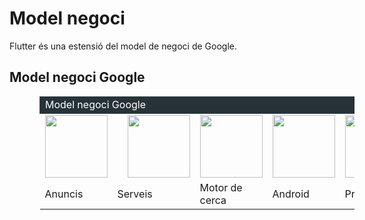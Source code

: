<!-- TITLE: Negoci Ingressos -->
# Model negoci

Flutter és una estensió del model de negoci de Google.

## Model negoci Google

<table style="margin-left: 3em">
	<thead>
		<tr><td style="border: 1px solid #37474f; background: #263238; text-alignment: center; color: white" colspan="5">Model negoci Google</td></tr>
	</thead>
	<tbody>
		<tr>
			<td><img src="https://upload.wikimedia.org/wikipedia/commons/thumb/c/c7/Google_Ads_logo.svg/245px-Google_Ads_logo.svg.png" width="100"></td>
			<td><img style="margin-left: 1em" src="https://cloud.google.com/_static/images/cloud/icons/favicons/onecloud/apple-icon.png" width="100"></td>
			<td><img src="https://www.androidpolice.com/wp-content/uploads/2015/10/nexus2cee_Search-Thumb.png" width="100"></td>
			<td><img src="https://www.cualit.com/wp-content/uploads/2011/12/android.png" width="100"></td>
			<td><img src="https://reskytnew.s3.amazonaws.com/221/micgrup-telecomunicacions-sl-gmail-corporativo-239758-med.jpg" width="100"></td>
		</tr>
		<tr>
			<td>Anuncis</td>
			<td>Serveis</td>
			<td>Motor de cerca</td>
			<td>Android</td>
			<td>Productes</td>
		</tr>
	</tbody>
</table>